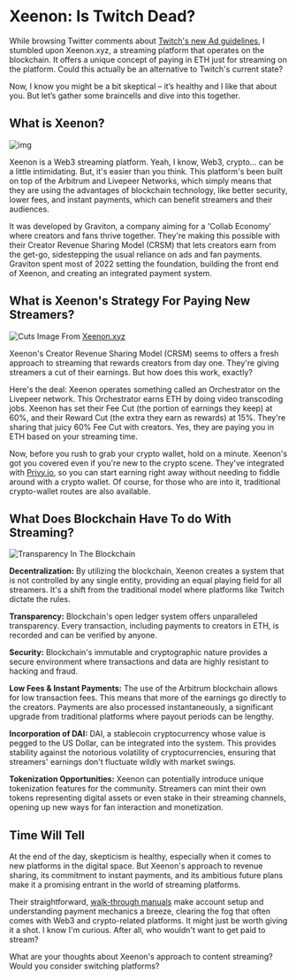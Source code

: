 
# Xeenon: Is Twitch Dead? 

While browsing Twitter comments about [Twitch's new Ad guidelines](https://kotaku.com/twitch-branded-content-rules-streaming-ads-revenue-1850512350), I stumbled upon Xeenon.xyz, a streaming platform that operates on the blockchain. It offers a unique concept of paying in ETH just for streaming on the platform. Could this actually be an alternative to Twitch's current state?

 Now, I know you might be a bit skeptical – it’s healthy and I like that about you. But let’s gather some braincells and dive into this together.

## What is Xeenon? 

![img](https://i.imgur.com/lxGDiyX.png)

Xeenon is a Web3 streaming platform. Yeah, I know, Web3, crypto... can be a little intimidating. But, it's easier than you think. This platform's been built on top of the Arbitrum and Livepeer Networks, which simply means that they are using the advantages of blockchain technology, like better security, lower fees, and instant payments, which can benefit streamers and their audiences. 

It was developed by Graviton, a company aiming for a 'Collab Economy' where creators and fans thrive together. They're making this possible with their Creator Revenue Sharing Model (CRSM) that lets creators earn from the get-go, sidestepping the usual reliance on ads and fan payments. Graviton spent most of 2022 setting the foundation, building the front end of Xeenon, and creating an integrated payment system. 

## What is Xeenon's Strategy For Paying New Streamers? 
![Cuts](https://3778862122-files.gitbook.io/~/files/v0/b/gitbook-x-prod.appspot.com/o/spaces%2FudQNJOEe2ePqrc39685d%2Fuploads%2FIx6vOyTNaa9ZMYLsi4tf%2Fimage%20(47).png?alt=media&token=ca65229d-bf42-40b3-a8c5-77027f3aaaef)
Image From [Xeenon.xyz](https://docs.xeenon.xyz/)

Xeenon's Creator Revenue Sharing Model (CRSM) seems to offers a fresh approach to streaming that rewards creators from day one. They're giving streamers a cut of their earnings. But how does this work, exactly?

Here's the deal: Xeenon operates something called an Orchestrator on the Livepeer network. This Orchestrator earns ETH by doing video transcoding jobs. Xeenon has set their Fee Cut (the portion of earnings they keep) at 60%, and their Reward Cut (the extra they earn as rewards) at 15%. They're sharing that juicy 60% Fee Cut with creators. Yes, they are paying you in ETH based on your streaming time.

Now, before you rush to grab your crypto wallet, hold on a minute. Xeenon's got you covered even if you're new to the crypto scene. They've integrated with [Privy.io](https://www.privy.io/about), so you can start earning right away without needing to fiddle around with a crypto wallet. Of course, for those who are into it, traditional crypto-wallet routes are also available.

## What Does Blockchain Have To do With Streaming? 

![Transparency In The Blockchain](https://www.mdpi.com/sustainability/sustainability-10-04274/article_deploy/html/images/sustainability-10-04274-g001.png)

**Decentralization:** By utilizing the blockchain, Xeenon creates a system that is not controlled by any single entity, providing an equal playing field for all streamers. It's a shift from the traditional model where platforms like Twitch dictate the rules.

**Transparency:** Blockchain's open ledger system offers unparalleled transparency. Every transaction, including payments to creators in ETH, is recorded and can be verified by anyone. 

**Security:** Blockchain's immutable and cryptographic nature provides a secure environment where transactions and data are highly resistant to hacking and fraud.

**Low Fees & Instant Payments:** The use of the Arbitrum blockchain allows for low transaction fees. This means that more of the earnings go directly to the creators. Payments are also processed instantaneously, a significant upgrade from traditional platforms where payout periods can be lengthy.

**Incorporation of DAI:** DAI, a stablecoin cryptocurrency whose value is pegged to the US Dollar, can be integrated into the system. This provides stability against the notorious volatility of cryptocurrencies, ensuring that streamers' earnings don't fluctuate wildly with market swings.

**Tokenization Opportunities:** Xeenon can potentially introduce unique tokenization features for the community. Streamers can mint their own tokens representing digital assets or even stake in their streaming channels, opening up new ways for fan interaction and monetization.

## Time Will Tell

At the end of the day, skepticism is healthy, especially when it comes to new platforms in the digital space. But Xeenon's approach to revenue sharing, its commitment to instant payments, and its ambitious future plans make it a promising entrant in the world of streaming platforms. 

Their straightforward, [walk-through manuals](https://docs.xeenon.xyz/)  make account setup and understanding payment mechanics a breeze, clearing the fog that often comes with Web3 and crypto-related platforms. It might just be worth giving it a shot. I know I'm curious. After all, who wouldn't want to get paid to stream?

What are your thoughts about Xeenon's approach to content streaming? Would you consider switching platforms?

